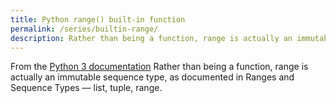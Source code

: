 ```yaml
---
title: Python range() built-in function
permalink: /series/builtin-range/
description: Rather than being a function, range is actually an immutable sequence type, as documented in Ranges and Sequence Types — list, tuple, range.
---
```



<base-disclaimer>
  <base-disclaimer-title>
    From the <a target="_blank" href="https://docs.python.org/3/library/functions.html#range">Python 3 documentation</a>
  </base-disclaimer-title>
  <base-disclaimer-content>
   Rather than being a function, range is actually an immutable sequence type, as documented in Ranges and Sequence Types — list, tuple, range.
  </base-disclaimer-content>
</base-disclaimer>

<!-- remove this tag to start editing this page -->
<empty-section />
<!-- remove this tag to start editing this page -->
